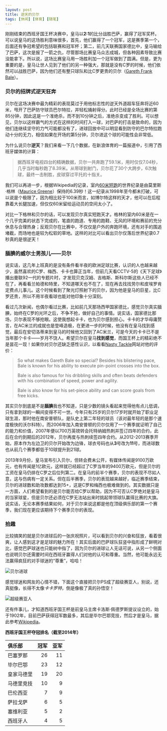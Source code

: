 ```yaml
---
layout: post
title: 逆天的贝尔
tags: [休闲] [体育] [随笔]
---
```


刚刚结束的西班牙国王杯决赛中，皇马以**2:1**的比分战胜巴萨，赢得了冠军奖杯。可以说皇马的这场胜利意味很多，首先，他们赢得了一个冠军，这是赛季第一个，后面还有争冠希望的包括联赛和冠军杯；第二，前几天联赛国家德比中，皇马输给了巴萨，这次是报了一箭之仇，尽管那场比赛皇马众志成城，但各种因素导致比赛没能拿下。所以说，这场比赛皇马用一场胜利加一个冠军做到了圆满。但是，更为重要的是，皇马让世人见到了他们的另一种强大，那就是没有C罗的时候，他们依然可以战胜巴萨，因为他们还有整只球队和比C罗更贵的贝尔（[Gareth Frank Bale][Bale]）。

### 贝尔的招牌式逆天狂奔

贝尔在这场决赛中最为精彩的表现莫过于用他标志性的逆天外道超车狂奔将近60米，甩开了巴萨防守球员巴尔特拉，并轻松捅射得分。此时已经是全场比赛的第85分钟，因此这是一个准绝杀，而不到10分钟之后，准绝杀变成了胜利。可以想见，贝尔以这样霸气的方式在这样的时间打入一球，对巴萨的打击是致命的，因为他们连继续坚守的力气可能都没有了，进球回放中可以明显看到防守的巴尔特拉跑动十分的无力，相信如果在开场的第5分钟，贝尔进这个球的可能性会非常低。

为什么说贝尔**逆天**？我们来看一下几个数据，在新浪体育的一篇报道中，引用了西班牙媒体的计算：

> 据西班牙电视四台的精确数据，贝尔一共奔跑了59.1米，用时仅仅7.04秒，几乎当时每秒跑了8.39米。从带球到射门，贝尔花了30个大跨步，6次触球，最终一击制胜，皮球穿过平托的十指关。

我们可以再进一步，根据Wikipedia的记录，室内[60米短跑][60m]的世界纪录是由莫里斯·格林（[Maurice Greene][Greene]）保持的6.39秒！这一纪录从1998年至今都未打破，可以说是个极限了，因为相比较于100米而言，如博尔特这样的天才，他可以在后程靠着大长腿加速，但仅仅60米留给运动员的空间太小了。

对比一下格林和贝尔的话，可以发现贝尔真实短跑天才。格林的室内60米是在一个几乎完美的状态下完成的，笔直的跑道、专用的跑鞋、无风的环境和赛前的充分休息与合理热身；反观贝尔在比赛中，不仅仅是户外的奔跑环境，还有对手的围追堵截，而场地也是较为松软的草地。这样的对比可以看出贝尔仅落后世界纪录0.7秒真的是很逆天！

### 腼腆的威尔士男孩儿——贝尔

说实话，这几年上班真的是没有条件看半夜的欧洲足球比赛，认识的人也越来越少，虽然喜欢的C罗、梅西、卡卡也算正当年，但前几天看CCTV-5的《天下足球》播出曼联92一代的专题片时，才发现贝克汉姆、吉格斯、斯科尔斯这些人已经不在了，再看看兰帕德和特里，不知道哪天也不在了，现在再去找找劳尔和皮埃罗肯定费点儿事儿。这个时候看到了聚光灯照射下的贝尔，因为他是皇马的巨星，比C罗还贵，所以不用半夜看球也能对他印象十分深刻。

看过几次新闻，也偶尔看过比赛，比如前几天那场西甲国家德比，感觉贝尔真实腼腆，始终在C罗的光环之后，不争不抢，做好自己的事情。说实话，国家德比那场，贝尔表现不够抢眼。这使我想起卡卡，也为贝尔感到担心。卡卡的才华毋庸赘言，在AC米兰的成就也是登峰造极，在更进一步的时候，他没有在皇马找到感觉，最后在安切洛蒂来到皇马的时候他又回到了AC米兰，可是今天的卡卡已不是当年那个卡卡——岁月不饶人。希望贝尔在皇马**找到感觉**，而国王杯上的精彩绝不是昙花一现！如果你对贝尔还缺乏感性认识，以看看[Nasty Tackle][NT]网站对他的评价：

>So what makes Gareth Bale so special? Besides his blistering pace, Bale is known for his ability to execute pin-point crosses into the box.
>
>Bale is also famous for his dribbling skills and often beats defenders with his combination of speed, power and agility.
>
>Bale is also know for his set-piece ability and can score goals from free kicks.

其实贝尔到底是不是**腼腆**我也不知道，只是少数的镜头看起来觉得他有点儿低调，只有拿到球的一瞬间变得不可一世。今年只有25岁的贝尔17岁时就开始了职业足球生涯，那时他在南安普顿队，是队史上第二年轻的球员（该对最年轻的是那个速度极快的沃尔科特）。而2006年加入南安普顿的贝尔仅用了一个赛季就证明了自己的能力和价值，2007年便以700万英镑转会托特纳姆热刺并签订四年的合约，此后在合约到期后的2012年，贝尔再度与热刺续签四年合约。从2012-2013赛季开始，原本作为左边卫的贝尔开始改为边锋，球衣号码也从**3**号改为**11**号，而进球数也从前几个赛季都低于10球提升到21球。

2013年9月份，皇马宣布引入贝尔，但转会费未公开，有媒体传闻是9100万欧元，也有传闻是1亿欧元，这样就已经超过了C罗当年的9400万欧元，但是贝尔的工资在皇马仍排在C罗之后位列第二。在皇马的前半个赛季，贝尔的表现不尽如人意，这与伤病有一定关系。但在后半赛季，贝尔的表现越来越好，临近赛季结束，贝尔的进球数和助攻数都达到15+，这是C罗和梅西也极难做到的。其实数据只是一方面，人们希望看到的是贝尔能否给C罗以帮助，因为不可否认C罗绝对是皇马的当家球星，但是贝尔还必须在C罗无法站出来时挑起带领球队赢得比赛的大旗。说实话，无论本赛季结果如何，对于贝尔来说这都是他在顶级俱乐部的第一个赛季，我们现在更应该期待下个赛季贝尔的表现。

### 拾趣

比较搞笑的就是贝尔进球后的一张庆祝照片，可以看到贝尔的兴奋和狂放，看着很爽，让人感到这才是足球的魅力所在！其实后面的巴萨球队狂竖中指形成了鲜明对比，感觉巴萨球迷也只能树中指了，因为贝尔的进球让人无话可说，从另一个侧面也说明贝尔还需要时间在西班牙赢得人们对他的认可和尊重。当然，他可能永远无法赢得疯狂的对手球迷的“尊重”，哈哈！

![贝尔进球](http://i1.sinaimg.cn/ty/g/laliga/2014-04-17/U7880P6T12D7123465F44DT20140417110149.jpg)

感觉球迷和网友的心情不错，下面这个直接把贝尔PS成了超级赛亚人，别说，还真挺像，长得不太像*卡卡罗特*，倒是像极了真的孙悟空！

![超级赛亚人](http://i2.sinaimg.cn/ty/2014/0418/U334P6DT20140418111255.jpg)

还有件事儿，才知道西班牙国王杯是前皇马主席卡洛斯·佩德罗斯提议设立的，始于1902年，目前巴萨获得冠军数最多，其后是毕尔巴鄂竞技，然后才是皇马，据此参考[Wikipedia][Copa]。

**西班牙国王杯夺冠排名（截至2014年）**

|俱乐部|冠军|亚军|
|:-----|----:|----:|
|巴塞罗那|26|11|
|毕尔巴鄂|23|12|
|皇家马德里|19|20|
|马德里竞技|10|9|
|巴伦西亚|7|9|
|萨拉戈萨|6|5|
|塞维利亚|5|2|
|西班牙人|4|5|

<br />

[Bale]: http://en.wikipedia.org/wiki/Gareth_Bale
[60m]: http://en.wikipedia.org/wiki/60_metres
[Greene]: http://en.wikipedia.org/wiki/Maurice_Greene_(athlete)
[Copa]: http://zh.wikipedia.org/wiki/%E8%A5%BF%E7%8F%AD%E7%89%99%E5%9C%8B%E7%8E%8B%E7%9B%83
[NT]: http://nastytackle.com/gareth-bale-tottenham-hotspurs-speed-king
